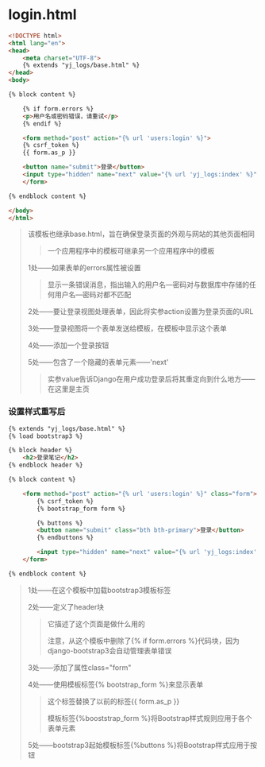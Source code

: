 # login.html

```html
<!DOCTYPE html>
<html lang="en">
<head>
    <meta charset="UTF-8">
    {% extends "yj_logs/base.html" %}
</head>
<body>

{% block content %}

    {% if form.errors %}														# 1
    <p>用户名或密码错误，请重试</p>
    {% endif %}

    <form method="post" action="{% url 'users:login' %}">						# 2
    {% csrf_token %}
    {{ form.as_p }}																# 3

    <button name="submit">登录</button>										   # 4
    <input type="hidden" name="next" value="{% url 'yj_logs:index' %}" />		# 5
    </form>

{% endblock content %}

</body>
</html>
```

> 该模板也继承base.html，旨在确保登录页面的外观与网站的其他页面相同
>
> > 一个应用程序中的模板可继承另一个应用程序中的模板
>
> 1处——如果表单的errors属性被设置
>
> > 显示一条错误消息，指出输入的用户名—密码对与数据库中存储的任何用户名—密码对都不匹配
>
> 2处——要让登录视图处理表单，因此将实参action设置为登录页面的URL
>
> 3处——登录视图将一个表单发送给模板，在模板中显示这个表单
>
> 4处——添加一个登录按钮
>
> 5处——包含了一个隐藏的表单元素——'next'
>
> > 实参value告诉Django在用户成功登录后将其重定向到什么地方——在这里是主页





### 设置样式重写后

```html
{% extends "yj_logs/base.html" %}
{% load bootstrap3 %}															<!-- 1 -->

{% block header %}																<!-- 2 -->
    <h2>登录笔记</h2>
{% endblock header %}

{% block content %}

    <form method="post" action="{% url 'users:login' %}" class="form">			<!-- 3 -->
        {% csrf_token %}
        {% bootstrap_form form %}												<!-- 4 -->

        {% buttons %}															<!-- 5 -->
        <button name="submit" class="bth bth-primary">登录</button>
        {% endbuttons %}

        <input type="hidden" name="next" value="{% url 'yj_logs:index' %}"/>
    </form>

{% endblock content %}

```

> 1处——在这个模板中加载bootstrap3模板标签
>
> 2处——定义了header块
>
> > 它描述了这个页面是做什么用的
> >
> > 注意，从这个模板中删除了{% if form.errors %}代码块，因为django-bootstrap3会自动管理表单错误
>
> 3处——添加了属性class="form"
>
> 4处——使用模板标签{% bootstrap_form %}来显示表单 
>
> > 这个标签替换了以前的标签{{ form.as_p }}
> >
> > 模板标签{%booststrap_form %}将Bootstrap样式规则应用于各个表单元素
>
> 5处——bootstrap3起始模板标签{%buttons %}将Bootstrap样式应用于按钮